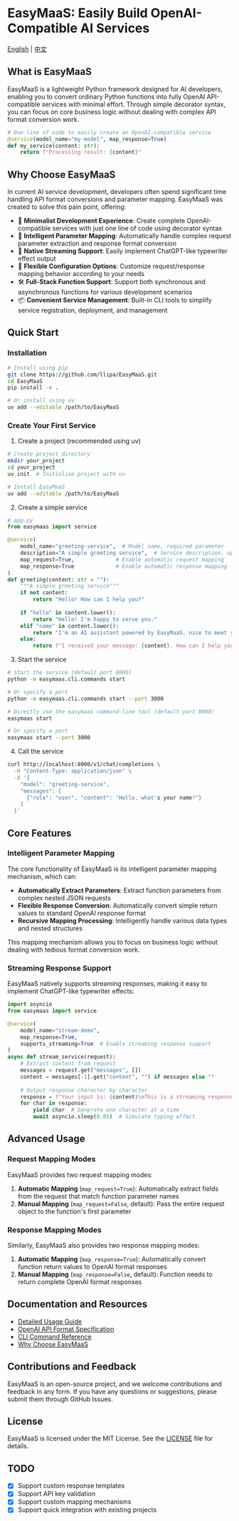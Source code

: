 # EasyMaaS: Easily Build OpenAI-Compatible AI Services

[English](./README_EN.md) | [中文](./README.md)

## What is EasyMaaS

EasyMaaS is a lightweight Python framework designed for AI developers, enabling you to convert ordinary Python functions into fully OpenAI API-compatible services with minimal effort. Through simple decorator syntax, you can focus on core business logic without dealing with complex API format conversion work.

```python
# One line of code to easily create an OpenAI-compatible service
@service(model_name="my-model", map_response=True)
def my_service(content: str):
    return f"Processing result: {content}"
```

## Why Choose EasyMaaS

In current AI service development, developers often spend significant time handling API format conversions and parameter mapping. EasyMaaS was created to solve this pain point, offering:

- 🚀 **Minimalist Development Experience**: Create complete OpenAI-compatible services with just one line of code using decorator syntax
- 🔌 **Intelligent Parameter Mapping**: Automatically handle complex request parameter extraction and response format conversion
- 🌊 **Native Streaming Support**: Easily implement ChatGPT-like typewriter effect output
- 🔄 **Flexible Configuration Options**: Customize request/response mapping behavior according to your needs
- 🛠️ **Full-Stack Function Support**: Support both synchronous and asynchronous functions for various development scenarios
- 📦 **Convenient Service Management**: Built-in CLI tools to simplify service registration, deployment, and management

## Quick Start

### Installation

```bash
# Install using pip
git clone https://github.com/llipa/EasyMaaS.git
cd EasyMaaS
pip install -e .

# Or install using uv
uv add --editable /path/to/EasyMaaS
```

### Create Your First Service

1. Create a project (recommended using uv)

```bash
# Create project directory
mkdir your_project
cd your_project
uv init  # Initialize project with uv

# Install EasyMaaS
uv add --editable /path/to/EasyMaaS
```

2. Create a simple service

```python
# app.py
from easymaas import service

@service(
    model_name="greeting-service",  # Model name, required parameter
    description="A simple greeting service",  # Service description, optional
    map_request=True,             # Enable automatic request mapping
    map_response=True             # Enable automatic response mapping
)
def greeting(content: str = ""):
    """A simple greeting service"""
    if not content:
        return "Hello! How can I help you?"
    
    if "hello" in content.lower():
        return "Hello! I'm happy to serve you."
    elif "name" in content.lower():
        return "I'm an AI assistant powered by EasyMaaS, nice to meet you!"
    else:
        return f"I received your message: {content}. How can I help you?"
```

3. Start the service

```bash
# Start the service (default port 8000)
python -m easymaas.cli.commands start

# Or specify a port
python -m easymaas.cli.commands start --port 3000

# Directly use the easymaas command-line tool (default port 8000)
easymaas start

# Or specify a port
easymaas start --port 3000
```

4. Call the service

```bash
curl http://localhost:8000/v1/chat/completions \
  -H "Content-Type: application/json" \
  -d '{
    "model": "greeting-service",
    "messages": [
      {"role": "user", "content": "Hello, what's your name?"}
    ]
  }'
```

## Core Features

### Intelligent Parameter Mapping

The core functionality of EasyMaaS is its intelligent parameter mapping mechanism, which can:

- **Automatically Extract Parameters**: Extract function parameters from complex nested JSON requests
- **Flexible Response Conversion**: Automatically convert simple return values to standard OpenAI response format
- **Recursive Mapping Processing**: Intelligently handle various data types and nested structures

This mapping mechanism allows you to focus on business logic without dealing with tedious format conversion work.

### Streaming Response Support

EasyMaaS natively supports streaming responses, making it easy to implement ChatGPT-like typewriter effects:

```python
import asyncio
from easymaas import service

@service(
    model_name="stream-demo",
    map_response=True,
    supports_streaming=True  # Enable streaming response support
)
async def stream_service(request):
    # Extract content from request
    messages = request.get("messages", [])
    content = messages[-1].get("content", "") if messages else ""
    
    # Output response character by character
    response = f"Your input is: {content}\nThis is a streaming response example..."
    for char in response:
        yield char  # Generate one character at a time
        await asyncio.sleep(0.05)  # Simulate typing effect
```

## Advanced Usage

### Request Mapping Modes

EasyMaaS provides two request mapping modes:

1. **Automatic Mapping** (`map_request=True`): Automatically extract fields from the request that match function parameter names
2. **Manual Mapping** (`map_request=False`, default): Pass the entire request object to the function's first parameter

### Response Mapping Modes

Similarly, EasyMaaS also provides two response mapping modes:

1. **Automatic Mapping** (`map_response=True`): Automatically convert function return values to OpenAI format responses
2. **Manual Mapping** (`map_response=False`, default): Function needs to return complete OpenAI format responses

## Documentation and Resources

- [Detailed Usage Guide](docs/en/usage_guide.md)
- [OpenAI API Format Specification](docs/en/openai_api_format.md)
- [CLI Command Reference](docs/en/cli_reference.md)
- [Why Choose EasyMaaS](docs/en/why_easymaas.md)

## Contributions and Feedback

EasyMaaS is an open-source project, and we welcome contributions and feedback in any form. If you have any questions or suggestions, please submit them through GitHub Issues.

## License

EasyMaaS is licensed under the MIT License. See the [LICENSE](LICENSE) file for details.

## TODO
- [x] Support custom response templates
- [x] Support API key validation
- [x] Support custom mapping mechanisms
- [x] Support quick integration with existing projects